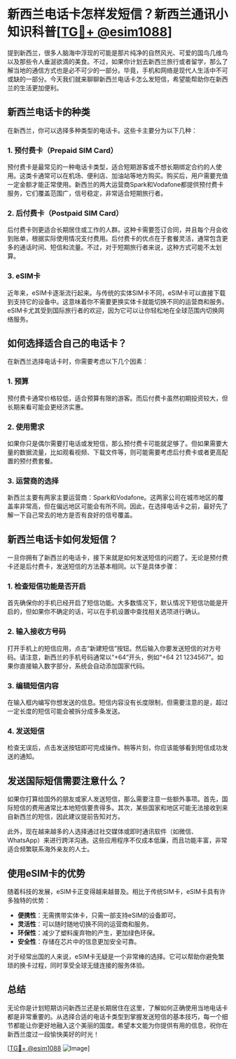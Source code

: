 # 新西兰电话卡怎样发短信？新西兰通讯小知识科普[[TG💪+ @esim1088](https://t.me/s/esim1088)]

提到新西兰，很多人脑海中浮现的可能是那片纯净的自然风光、可爱的国鸟几维鸟以及那些令人垂涎欲滴的美食。不过，如果你计划去新西兰旅行或者留学，那么了解当地的通信方式也是必不可少的一部分。毕竟，手机和网络是现代人生活中不可或缺的一部分。今天我们就来聊聊新西兰电话卡怎么发短信，希望能帮助你在新西兰的生活更加便利。

## 新西兰电话卡的种类

在新西兰，你可以选择多种类型的电话卡。这些卡主要分为以下几种：

### 1. **预付费卡（Prepaid SIM Card）**
预付费卡是最常见的一种电话卡类型，适合短期游客或不想长期绑定合约的人使用。这类卡通常可以在机场、便利店、加油站等地方购买。购买后，用户需要充值一定金额才能正常使用。新西兰的两大运营商Spark和Vodafone都提供预付费卡服务，它们覆盖范围广，信号稳定，非常适合短期旅行者。

### 2. **后付费卡（Postpaid SIM Card）**
后付费卡则更适合长期居住或工作的人群。这种卡需要签订合同，并且每个月会收到账单，根据实际使用情况支付费用。后付费卡的优点在于套餐灵活，通常包含更多的通话时间、短信和流量。不过，对于短期旅行者来说，这种方式可能不太划算。

### 3. **eSIM卡**
近年来，eSIM卡逐渐流行起来。与传统的实体SIM卡不同，eSIM卡可以直接下载到支持它的设备中。这意味着你不需要更换实体卡就能切换不同的运营商和服务。eSIM卡尤其受到国际旅行者的欢迎，因为它可以让你轻松地在全球范围内切换网络服务。

## 如何选择适合自己的电话卡？

在新西兰选择电话卡时，你需要考虑以下几个因素：

### 1. **预算**
预付费卡通常价格较低，适合预算有限的游客。而后付费卡虽然初期投资较大，但长期来看可能会更经济实惠。

### 2. **使用需求**
如果你只是偶尔需要打电话或发短信，那么预付费卡可能就足够了。但如果需要大量的数据流量，比如观看视频、下载文件等，则可能需要考虑后付费卡或者更高配置的预付费套餐。

### 3. **运营商的选择**
新西兰主要有两家主要运营商：Spark和Vodafone。这两家公司在城市地区的覆盖率非常高，但在偏远地区可能会有所不同。因此，在选择电话卡之前，最好先了解一下自己常去的地方是否有良好的信号覆盖。

## 新西兰电话卡如何发短信？

一旦你拥有了新西兰的电话卡，接下来就是如何发送短信的问题了。无论是预付费卡还是后付费卡，发送短信的方法基本相同。以下是具体步骤：

### 1. **检查短信功能是否开启**
首先确保你的手机已经开启了短信功能。大多数情况下，默认情况下短信功能是开启的，但如果你不确定的话，可以在手机设置中查找相关选项进行确认。

### 2. **输入接收方号码**
打开手机上的短信应用，点击“新建短信”按钮。然后输入你要发送短信的对方号码。请注意，新西兰的手机号码通常以“+64”开头，例如“+64 21 1234567”。如果你直接输入数字部分，系统会自动添加国家代码。

### 3. **编辑短信内容**
在输入框内编写你想发送的信息。短信内容没有长度限制，但需要注意的是，超过一定长度的短信可能会被拆分成多条发送。

### 4. **发送短信**
检查无误后，点击发送按钮即可完成操作。稍等片刻，你应该能够看到短信成功发送的通知。

## 发送国际短信需要注意什么？

如果你打算给国外的朋友或家人发送短信，那么需要注意一些额外事项。首先，国际短信的费用通常比本地短信要贵得多。其次，某些国家和地区可能无法接收到来自新西兰的短信，因此建议提前告知对方。

此外，现在越来越多的人选择通过社交媒体或即时通讯软件（如微信、WhatsApp）来进行跨洋沟通。这些应用程序不仅成本低廉，而且功能丰富，非常适合频繁联系海外亲友的人士。

## 使用eSIM卡的优势

随着科技的发展，eSIM卡正变得越来越普及。相比于传统SIM卡，eSIM卡具有许多独特的优势：

- **便携性**：无需携带实体卡，只需一部支持eSIM的设备即可。
- **灵活性**：可以随时随地切换不同的运营商和服务。
- **环保性**：减少了塑料废弃物的产生，更加绿色环保。
- **安全性**：存储在芯片中的信息更加安全可靠。

对于经常出国的人来说，eSIM卡无疑是一个非常棒的选择。它可以帮助你避免繁琐的换卡过程，同时享受全球无缝连接的服务体验。

## 总结

无论你是计划短期访问新西兰还是长期居住在这里，了解如何正确使用当地电话卡都是非常重要的。从选择合适的电话卡类型到掌握发送短信的基本技巧，每一个细节都能让你更好地融入这个美丽的国度。希望本文能为你提供有用的信息，祝你在新西兰度过一段愉快美好的时光！

[[TG💪+ @esim1088](https://t.me/s/esim1088) ![Image](https://i.postimg.cc/4NQfJmqS/Snipaste-2025-05-13-00-14-12.png)]